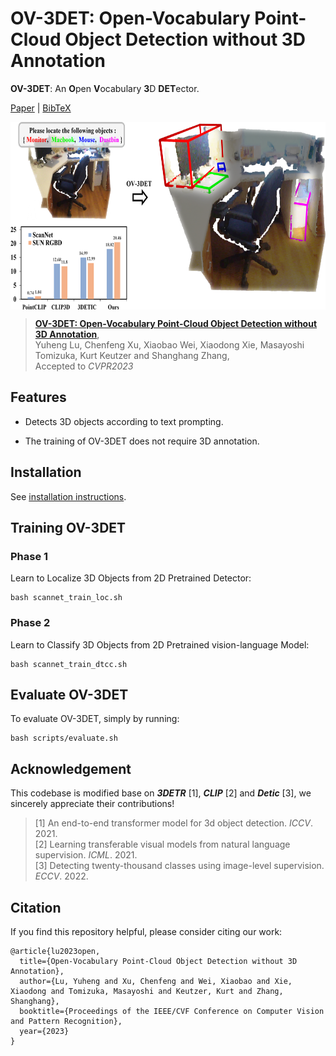 # OV-3DET: Open-Vocabulary Point-Cloud Object Detection without 3D Annotation

**OV-3DET**: An **O**pen **V**ocabulary **3**D **DET**ector. 

[Paper](https://arxiv.org/abs/2304.00788) | [BibTeX](#citation)

 <p align="center"> <img src='Assets/overview.png' align="center" height="300px"> </p>

>[**OV-3DET: Open-Vocabulary Point-Cloud Object Detection without 3D Annotation**](https://arxiv.org/abs/2304.00788),                                                
>Yuheng Lu, Chenfeng Xu, Xiaobao Wei, Xiaodong Xie, Masayoshi Tomizuka, Kurt Keutzer and Shanghang Zhang,                                                               
>Accepted to *CVPR2023*                                                 
 
 ## Features
- Detects 3D objects according to text prompting.

- The training of OV-3DET does not require 3D annotation.


## Installation
See [installation instructions](https://github.com/lyhdet/OV-3DET/blob/main/Installation.md).


##  Training OV-3DET
### Phase 1 
Learn to Localize 3D Objects from 2D Pretrained Detector:
~~~
bash scannet_train_loc.sh
~~~

### Phase 2 
Learn to Classify 3D Objects from 2D Pretrained vision-language Model:
~~~
bash scannet_train_dtcc.sh
~~~

##  Evaluate OV-3DET
To evaluate OV-3DET, simply by running: 
~~~
bash scripts/evaluate.sh
~~~

## Acknowledgement
This codebase is modified base on ***3DETR*** [1], ***CLIP*** [2] and ***Detic*** [3], we sincerely appreciate their contributions!

>[1] An end-to-end transformer model for 3d object detection. *ICCV*. 2021.                                                                                             
>[2] Learning transferable visual models from natural language supervision. *ICML*. 2021.                                                              
>[3] Detecting twenty-thousand classes using image-level supervision. *ECCV*. 2022.                                                                                             

## Citation
If you find this repository helpful, please consider citing our work:

```
@article{lu2023open,
  title={Open-Vocabulary Point-Cloud Object Detection without 3D Annotation},
  author={Lu, Yuheng and Xu, Chenfeng and Wei, Xiaobao and Xie, Xiaodong and Tomizuka, Masayoshi and Keutzer, Kurt and Zhang, Shanghang},
  booktitle={Proceedings of the IEEE/CVF Conference on Computer Vision and Pattern Recognition},
  year={2023}
}
```
